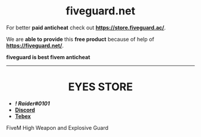 <div align="center">
  <h1>fiveguard.net</h1>
</div>

For better **paid anticheat** check out **https://store.fiveguard.ac/**.

We are **able to provide** this **free product** because of help of **https://fiveguard.net/**.

**fiveguard is best fivem anticheat**

----------------------------------------------------------------------------------------------

<div align="center">
  <h1>EYES STORE</h1>
</div>


- **_! Raider#0101_**
- [**Discord**](https://discord.gg/EkwWvFS)
- [**Tebex**](https://eyestore.tebex.io/)

FiveM High Weapon and Explosive Guard


